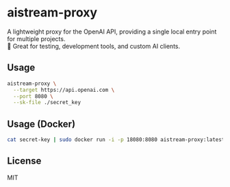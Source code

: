 # aistream-proxy

A lightweight proxy for the OpenAI API, providing a single local entry point for multiple projects.  
🧪 Great for testing, development tools, and custom AI clients.

## Usage

```bash
aistream-proxy \
  --target https://api.openai.com \
  --port 8080 \
  --sk-file ./secret_key
```

## Usage (Docker)

```bash
cat secret-key | sudo docker run -i -p 18080:8080 aistream-proxy:latest --bind 0.0.0.0 --port 8080 --target https://api.openai.com --sk-stdin
```

## License

MIT

